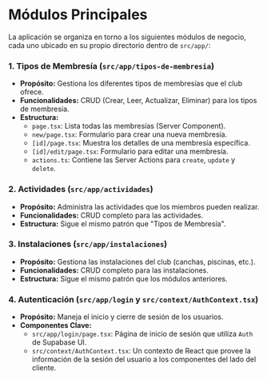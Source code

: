 # Módulos Principales

La aplicación se organiza en torno a los siguientes módulos de negocio, cada uno ubicado en su propio directorio dentro de `src/app/`:

### 1. Tipos de Membresía (`src/app/tipos-de-membresia`)
- **Propósito:** Gestiona los diferentes tipos de membresías que el club ofrece.
- **Funcionalidades:** CRUD (Crear, Leer, Actualizar, Eliminar) para los tipos de membresía.
- **Estructura:**
    - `page.tsx`: Lista todas las membresías (Server Component).
    - `new/page.tsx`: Formulario para crear una nueva membresía.
    - `[id]/page.tsx`: Muestra los detalles de una membresía específica.
    - `[id]/edit/page.tsx`: Formulario para editar una membresía.
    - `actions.ts`: Contiene las Server Actions para `create`, `update` y `delete`.

### 2. Actividades (`src/app/actividades`)
- **Propósito:** Administra las actividades que los miembros pueden realizar.
- **Funcionalidades:** CRUD completo para las actividades.
- **Estructura:** Sigue el mismo patrón que "Tipos de Membresía".

### 3. Instalaciones (`src/app/instalaciones`)
- **Propósito:** Gestiona las instalaciones del club (canchas, piscinas, etc.).
- **Funcionalidades:** CRUD completo para las instalaciones.
- **Estructura:** Sigue el mismo patrón que los módulos anteriores.

### 4. Autenticación (`src/app/login` y `src/context/AuthContext.tsx`)
- **Propósito:** Maneja el inicio y cierre de sesión de los usuarios.
- **Componentes Clave:**
    - `src/app/login/page.tsx`: Página de inicio de sesión que utiliza `Auth` de Supabase UI.
    - `src/context/AuthContext.tsx`: Un contexto de React que provee la información de la sesión del usuario a los componentes del lado del cliente.
